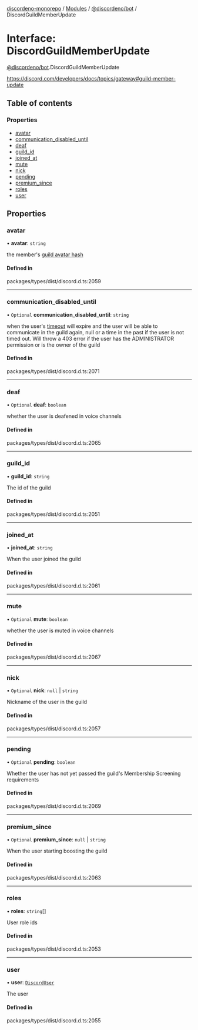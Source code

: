 [discordeno-monorepo](../README.md) / [Modules](../modules.md) / [@discordeno/bot](../modules/discordeno_bot.md) / DiscordGuildMemberUpdate

# Interface: DiscordGuildMemberUpdate

[@discordeno/bot](../modules/discordeno_bot.md).DiscordGuildMemberUpdate

https://discord.com/developers/docs/topics/gateway#guild-member-update

## Table of contents

### Properties

- [avatar](discordeno_bot.DiscordGuildMemberUpdate.md#avatar)
- [communication_disabled_until](discordeno_bot.DiscordGuildMemberUpdate.md#communication_disabled_until)
- [deaf](discordeno_bot.DiscordGuildMemberUpdate.md#deaf)
- [guild_id](discordeno_bot.DiscordGuildMemberUpdate.md#guild_id)
- [joined_at](discordeno_bot.DiscordGuildMemberUpdate.md#joined_at)
- [mute](discordeno_bot.DiscordGuildMemberUpdate.md#mute)
- [nick](discordeno_bot.DiscordGuildMemberUpdate.md#nick)
- [pending](discordeno_bot.DiscordGuildMemberUpdate.md#pending)
- [premium_since](discordeno_bot.DiscordGuildMemberUpdate.md#premium_since)
- [roles](discordeno_bot.DiscordGuildMemberUpdate.md#roles)
- [user](discordeno_bot.DiscordGuildMemberUpdate.md#user)

## Properties

### avatar

• **avatar**: `string`

the member's [guild avatar hash](https://discord.com/developers/docs/reference#image-formatting)

#### Defined in

packages/types/dist/discord.d.ts:2059

---

### communication_disabled_until

• `Optional` **communication_disabled_until**: `string`

when the user's [timeout](https://support.discord.com/hc/en-us/articles/4413305239191-Time-Out-FAQ) will expire and the user will be able to communicate in the guild again, null or a time in the past if the user is not timed out. Will throw a 403 error if the user has the ADMINISTRATOR permission or is the owner of the guild

#### Defined in

packages/types/dist/discord.d.ts:2071

---

### deaf

• `Optional` **deaf**: `boolean`

whether the user is deafened in voice channels

#### Defined in

packages/types/dist/discord.d.ts:2065

---

### guild_id

• **guild_id**: `string`

The id of the guild

#### Defined in

packages/types/dist/discord.d.ts:2051

---

### joined_at

• **joined_at**: `string`

When the user joined the guild

#### Defined in

packages/types/dist/discord.d.ts:2061

---

### mute

• `Optional` **mute**: `boolean`

whether the user is muted in voice channels

#### Defined in

packages/types/dist/discord.d.ts:2067

---

### nick

• `Optional` **nick**: `null` \| `string`

Nickname of the user in the guild

#### Defined in

packages/types/dist/discord.d.ts:2057

---

### pending

• `Optional` **pending**: `boolean`

Whether the user has not yet passed the guild's Membership Screening requirements

#### Defined in

packages/types/dist/discord.d.ts:2069

---

### premium_since

• `Optional` **premium_since**: `null` \| `string`

When the user starting boosting the guild

#### Defined in

packages/types/dist/discord.d.ts:2063

---

### roles

• **roles**: `string`[]

User role ids

#### Defined in

packages/types/dist/discord.d.ts:2053

---

### user

• **user**: [`DiscordUser`](discordeno_bot.DiscordUser.md)

The user

#### Defined in

packages/types/dist/discord.d.ts:2055
